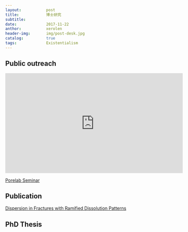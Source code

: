 ```yaml
---
layout:           post
title:            博士研究
subtitle:         
date:             2017-11-22 
anthor:           xerolen
header-img:       img/post-desk.jpg 	 
catalog:          true
tags:             Existentialism
---
```


## Public outreach

<iframe width="560" height="315" src="https://www.youtube.com/embed/gaApPe34VCk" frameborder="0" allowfullscreen></iframe>

<a href="https://github.com/xerolen/xerolen.github.io/raw/master/Porelab-LeXU.pdf#page=1">Porelab Seminar</a>

## Publication

<a href="https://www.frontiersin.org/articles/10.3389/fphy.2018.00029/full">Dispersion in Fractures with Ramified Dissolution Patterns
</a>

## PhD Thesis
